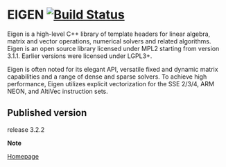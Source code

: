 EIGEN [![Build Status](https://travis-ci.org/franramirez688/eigen.svg?branch=master)](https://travis-ci.org/franramirez688/eigen)
=======

Eigen is a high-level C++ library of template headers for linear algebra, matrix and vector operations, numerical solvers and related algorithms. Eigen is an open source library licensed under MPL2 starting from version 3.1.1. Earlier versions were licensed under LGPL3+.

Eigen is often noted for its elegant API, versatile fixed and dynamic matrix capabilities and a range of dense and sparse solvers. To achieve high performance, Eigen utilizes explicit vectorization for the SSE 2/3/4, ARM NEON, and AltiVec instruction sets.

Published version
-------------------

release 3.2.2

**Note**

[Homepage](http://eigen.tuxfamily.org/index.php?title=Main_Page)


